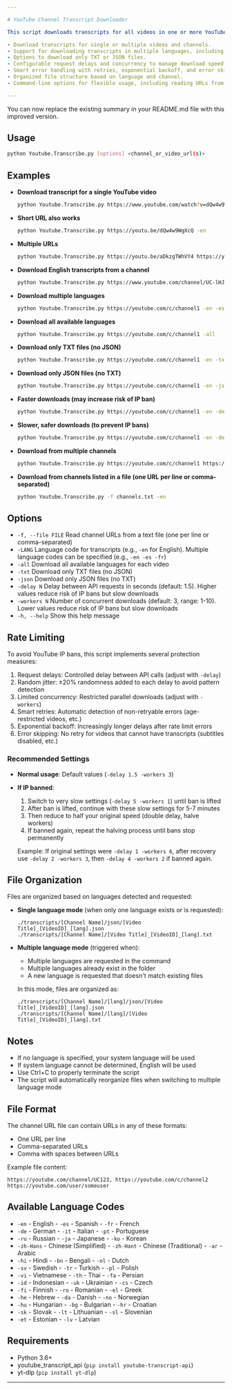 ```yaml
---

# YouTube Channel Transcript Downloader

This script downloads transcripts for all videos in one or more YouTube channels, or individual videos, in all available languages. It creates organized folders for each channel and manages files into subdirectories. Downloads are processed with rate-limiting to avoid YouTube IP bans, and existing files are skipped, allowing you to resume or update channels efficiently. Key features include:

- Download transcripts for single or multiple videos and channels.
- Support for downloading transcripts in multiple languages, including all available languages.
- Options to download only TXT or JSON files.
- Configurable request delays and concurrency to manage download speed and avoid IP bans.
- Smart error handling with retries, exponential backoff, and error skipping for non-retryable issues.
- Organized file structure based on language and channel.
- Command-line options for flexible usage, including reading URLs from a file.

---
```


You can now replace the existing summary in your README.md file with this improved version.

## Usage

```bash
python Youtube.Transcribe.py [options] <channel_or_video_url(s)>
```

## Examples

- **Download transcript for a single YouTube video**
  ```bash
  python Youtube.Transcribe.py https://www.youtube.com/watch?v=dQw4w9WgXcQ -en
  ```
- **Short URL also works**
  ```bash
  python Youtube.Transcribe.py https://youtu.be/dQw4w9WgXcQ -en
  ```
- **Multiple URLs**
  ```bash
  python Youtube.Transcribe.py https://youtu.be/aDkzgTWhVY4 https://youtu.be/3ZC1iqYfFGU -en
  ```
- **Download English transcripts from a channel**
  ```bash
  python Youtube.Transcribe.py https://www.youtube.com/channel/UC-lHJZR3Gqxm24_Vd_AJ5Yw -en
  ```
- **Download multiple languages**
  ```bash
  python Youtube.Transcribe.py https://youtube.com/c/channel1 -en -es -fr
  ```
- **Download all available languages**
  ```bash
  python Youtube.Transcribe.py https://youtube.com/c/channel1 -all
  ```
- **Download only TXT files (no JSON)**
  ```bash
  python Youtube.Transcribe.py https://youtube.com/c/channel1 -en -txt
  ```
- **Download only JSON files (no TXT)**
  ```bash
  python Youtube.Transcribe.py https://youtube.com/c/channel1 -en -json
  ```
- **Faster downloads (may increase risk of IP ban)**
  ```bash
  python Youtube.Transcribe.py https://youtube.com/c/channel1 -en -delay 1 -workers 5
  ```
- **Slower, safer downloads (to prevent IP bans)**
  ```bash
  python Youtube.Transcribe.py https://youtube.com/c/channel1 -en -delay 3 -workers 2
  ```
- **Download from multiple channels**
  ```bash
  python Youtube.Transcribe.py https://youtube.com/c/channel1 https://youtube.com/c/channel2 -en
  ```
- **Download from channels listed in a file (one URL per line or comma-separated)**
  ```bash
  python Youtube.Transcribe.py -f channels.txt -en
  ```

## Options

- `-f, --file FILE`    Read channel URLs from a text file (one per line or comma-separated)
- `-LANG`              Language code for transcripts (e.g., `-en` for English). Multiple language codes can be specified (e.g., `-en -es -fr`)
- `-all`               Download all available languages for each video
- `-txt`               Download only TXT files (no JSON)
- `-json`              Download only JSON files (no TXT)
- `-delay N`           Delay between API requests in seconds (default: 1.5). Higher values reduce risk of IP bans but slow downloads
- `-workers N`         Number of concurrent downloads (default: 3, range: 1-10). Lower values reduce risk of IP bans but slow downloads
- `-h, --help`         Show this help message

## Rate Limiting

To avoid YouTube IP bans, this script implements several protection measures:

1. Request delays: Controlled delay between API calls (adjust with `-delay`)
2. Random jitter: ±20% randomness added to each delay to avoid pattern detection
3. Limited concurrency: Restricted parallel downloads (adjust with `-workers`)
4. Smart retries: Automatic detection of non-retryable errors (age-restricted videos, etc.)
5. Exponential backoff: Increasingly longer delays after rate limit errors
6. Error skipping: No retry for videos that cannot have transcripts (subtitles disabled, etc.)

### Recommended Settings

- **Normal usage**: Default values (`-delay 1.5 -workers 3`)
- **If IP banned**:
  1. Switch to very slow settings (`-delay 5 -workers 1`) until ban is lifted
  2. After ban is lifted, continue with these slow settings for 5-7 minutes
  3. Then reduce to half your original speed (double delay, halve workers)
  4. If banned again, repeat the halving process until bans stop permanently

  Example: If original settings were `-delay 1 -workers 6`, after recovery use `-delay 2 -workers 3`, then `-delay 4 -workers 2` if banned again.

## File Organization

Files are organized based on languages detected and requested:

- **Single language mode** (when only one language exists or is requested):
  ```
  ./transcripts/[Channel Name]/json/[Video Title]_[VideoID]_[lang].json
  ./transcripts/[Channel Name]/[Video Title]_[VideoID]_[lang].txt
  ```
- **Multiple language mode** (triggered when):
  - Multiple languages are requested in the command
  - Multiple languages already exist in the folder
  - A new language is requested that doesn't match existing files

  In this mode, files are organized as:
  ```
  ./transcripts/[Channel Name]/[lang]/json/[Video Title]_[VideoID]_[lang].json
  ./transcripts/[Channel Name]/[lang]/[Video Title]_[VideoID]_[lang].txt
  ```

## Notes

- If no language is specified, your system language will be used
- If system language cannot be determined, English will be used
- Use Ctrl+C to properly terminate the script
- The script will automatically reorganize files when switching to multiple language mode

## File Format

The channel URL file can contain URLs in any of these formats:

- One URL per line
- Comma-separated URLs
- Comma with spaces between URLs

Example file content:
```
https://youtube.com/channel/UC123, https://youtube.com/c/channel2
https://youtube.com/user/someuser
```

## Available Language Codes

- `-en`      - English                    - `-es`      - Spanish                    - `-fr`      - French
- `-de`      - German                     - `-it`      - Italian                    - `-pt`      - Portuguese
- `-ru`      - Russian                    - `-ja`      - Japanese                   - `-ko`      - Korean
- `-zh-Hans` - Chinese (Simplified)       - `-zh-Hant` - Chinese (Traditional)      - `-ar`      - Arabic
- `-hi`      - Hindi                      - `-bn`      - Bengali                    - `-nl`      - Dutch
- `-sv`      - Swedish                    - `-tr`      - Turkish                    - `-pl`      - Polish
- `-vi`      - Vietnamese                 - `-th`      - Thai                       - `-fa`      - Persian
- `-id`      - Indonesian                 - `-uk`      - Ukrainian                  - `-cs`      - Czech
- `-fi`      - Finnish                    - `-ro`      - Romanian                   - `-el`      - Greek
- `-he`      - Hebrew                     - `-da`      - Danish                     - `-no`      - Norwegian
- `-hu`      - Hungarian                  - `-bg`      - Bulgarian                  - `-hr`      - Croatian
- `-sk`      - Slovak                     - `-lt`      - Lithuanian                 - `-sl`      - Slovenian
- `-et`      - Estonian                   - `-lv`      - Latvian

## Requirements

- Python 3.6+
- youtube_transcript_api (`pip install youtube-transcript-api`)
- yt-dlp (`pip install yt-dlp`)

---
